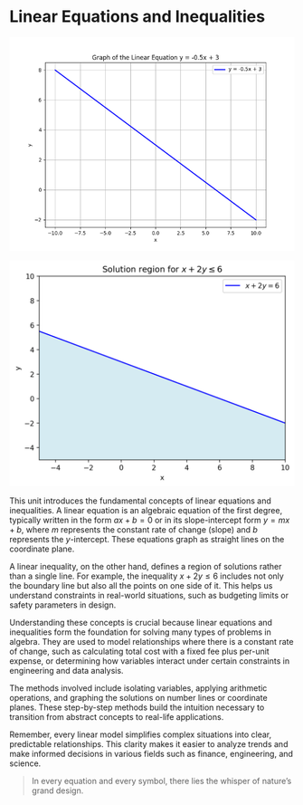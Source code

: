 # Linear Equations and Inequalities

![2D line plot of linear equation $y = -0.5x + 3$.](images/plot_1_02-00-unit-intro-linear-equations-and-inequalities.md.png)

![Solution Region](images/solution_region.png)

This unit introduces the fundamental concepts of linear equations and inequalities. A linear equation is an algebraic equation of the first degree, typically written in the form $ax + b = 0$ or in its slope-intercept form $y = mx + b$, where $m$ represents the constant rate of change (slope) and $b$ represents the $y$-intercept. These equations graph as straight lines on the coordinate plane.

A linear inequality, on the other hand, defines a region of solutions rather than a single line. For example, the inequality $x + 2y \le 6$ includes not only the boundary line but also all the points on one side of it. This helps us understand constraints in real-world situations, such as budgeting limits or safety parameters in design.

Understanding these concepts is crucial because linear equations and inequalities form the foundation for solving many types of problems in algebra. They are used to model relationships where there is a constant rate of change, such as calculating total cost with a fixed fee plus per-unit expense, or determining how variables interact under certain constraints in engineering and data analysis.

The methods involved include isolating variables, applying arithmetic operations, and graphing the solutions on number lines or coordinate planes. These step-by-step methods build the intuition necessary to transition from abstract concepts to real-life applications.

Remember, every linear model simplifies complex situations into clear, predictable relationships. This clarity makes it easier to analyze trends and make informed decisions in various fields such as finance, engineering, and science.

> In every equation and every symbol, there lies the whisper of nature’s grand design.